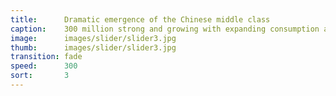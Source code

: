 ```yaml
---
title:      Dramatic emergence of the Chinese middle class
caption:    300 million strong and growing with expanding consumption and inevitable march toward modernity
image:      images/slider/slider3.jpg
thumb:      images/slider/slider3.jpg
transition: fade
speed:      300
sort:       3
---
```

